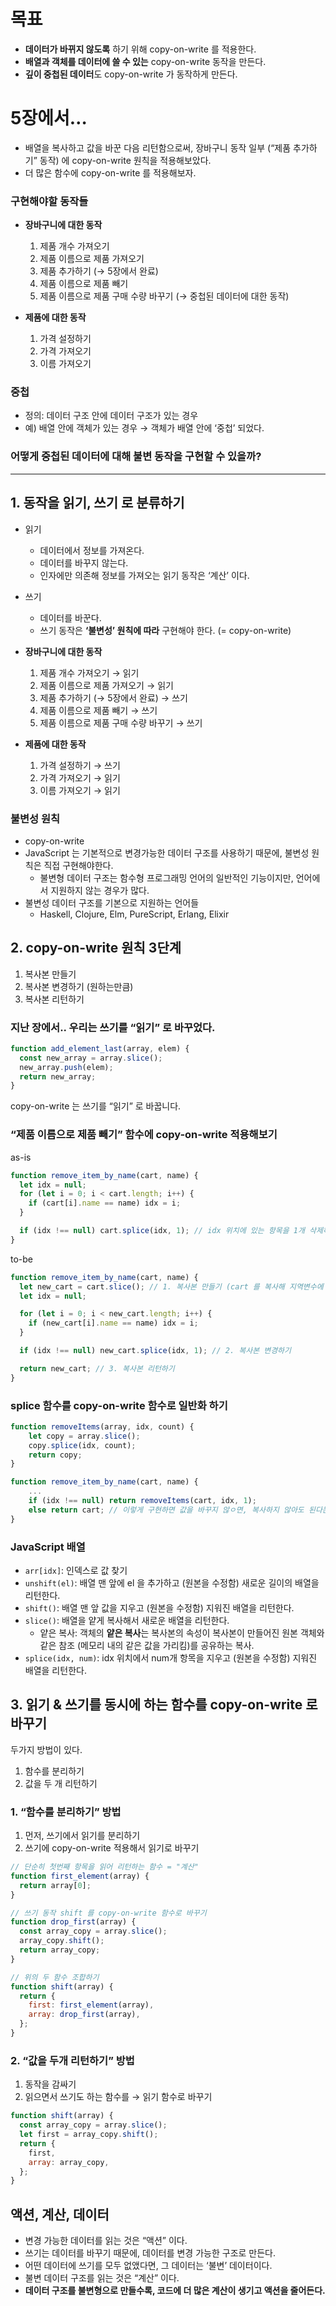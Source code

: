 # 목표

- **데이터가 바뀌지 않도록** 하기 위해 copy-on-write 를 적용한다.
- **배열과 객체를 데이터에 쓸 수 있는** copy-on-write 동작을 만든다.
- **깊이 중첩된 데이터**도 copy-on-write 가 동작하게 만든다.

# 5장에서…

- 배열을 복사하고 값을 바꾼 다음 리턴함으로써, 장바구니 동작 일부 (“제품 추가하기” 동작) 에 copy-on-write 원칙을 적용해보았다.
- 더 많은 함수에 copy-on-write 를 적용해보자.

### 구현해야할 동작들

- **장바구니에 대한 동작**

  1. 제품 개수 가져오기
  2. 제품 이름으로 제품 가져오기
  3. 제품 추가하기 (→ 5장에서 완료)
  4. 제품 이름으로 제품 빼기
  5. 제품 이름으로 제품 구매 수량 바꾸기
     (→ 중첩된 데이터에 대한 동작)

- **제품에 대한 동작**
  1. 가격 설정하기
  2. 가격 가져오기
  3. 이름 가져오기

### 중첩

- 정의: 데이터 구조 안에 데이터 구조가 있는 경우
- 예) 배열 안에 객체가 있는 경우 → 객체가 배열 안에 ‘중첩’ 되었다.

### 어떻게 중첩된 데이터에 대해 불변 동작을 구현할 수 있을까?

---

## 1. 동작을 읽기, 쓰기 로 분류하기

- 읽기
  - 데이터에서 정보를 가져온다.
  - 데이터를 바꾸지 않는다.
  - 인자에만 의존해 정보를 가져오는 읽기 동작은 ‘계산’ 이다.
- 쓰기

  - 데이터를 바꾼다.
  - 쓰기 동작은 **‘불변성’ 원칙에 따라** 구현해야 한다.
    (= copy-on-write)

- **장바구니에 대한 동작**

  1. 제품 개수 가져오기 → 읽기
  2. 제품 이름으로 제품 가져오기 → 읽기
  3. 제품 추가하기 (→ 5장에서 완료) → 쓰기
  4. 제품 이름으로 제품 빼기 → 쓰기
  5. 제품 이름으로 제품 구매 수량 바꾸기
     → 쓰기

- **제품에 대한 동작**
  1. 가격 설정하기 → 쓰기
  2. 가격 가져오기 → 읽기
  3. 이름 가져오기 → 읽기

### 불변성 원칙

- copy-on-write
- JavaScript 는 기본적으로 변경가능한 데이터 구조를 사용하기 때문에, 불변성 원칙은 직접 구현해야한다.
  - 불변형 데이터 구조는 함수형 프로그래밍 언어의 일반적인 기능이지만, 언어에서 지원하지 않는 경우가 많다.
- 불변성 데이터 구조를 기본으로 지원하는 언어들
  - Haskell, Clojure, Elm, PureScript, Erlang, Elixir

## 2. copy-on-write 원칙 3단계

1. 복사본 만들기
2. 복사본 변경하기 (원하는만큼)
3. 복사본 리턴하기

### 지난 장에서.. 우리는 쓰기를 “읽기” 로 바꾸었다.

```jsx
function add_element_last(array, elem) {
  const new_array = array.slice();
  new_array.push(elem);
  return new_array;
}
```

copy-on-write 는 쓰기를 “읽기” 로 바꿉니다.

### “제품 이름으로 제품 빼기” 함수에 copy-on-write 적용해보기

as-is

```jsx
function remove_item_by_name(cart, name) {
  let idx = null;
  for (let i = 0; i < cart.length; i++) {
    if (cart[i].name == name) idx = i;
  }

  if (idx !== null) cart.splice(idx, 1); // idx 위치에 있는 항목을 1개 삭제하는 구문
}
```

to-be

```jsx
function remove_item_by_name(cart, name) {
  let new_cart = cart.slice(); // 1. 복사본 만들기 (cart 를 복사해 지역변수에 저장)
  let idx = null;

  for (let i = 0; i < new_cart.length; i++) {
    if (new_cart[i].name == name) idx = i;
  }

  if (idx !== null) new_cart.splice(idx, 1); // 2. 복사본 변경하기

  return new_cart; // 3. 복사본 리턴하기
}
```

### splice 함수를 copy-on-write 함수로 일반화 하기

```jsx
function removeItems(array, idx, count) {
	let copy = array.slice();
	copy.splice(idx, count);
	return copy;
}

function remove_item_by_name(cart, name) {
	...
	if (idx !== null) return removeItems(cart, idx, 1);
	else return cart; // 이렇게 구현하면 값을 바꾸지 않ㅇ면, 복사하지 않아도 된다는 추가 이점이 있다.
}
```

### JavaScript 배열

- `arr[idx]`: 인덱스로 값 찾기
- `unshift(el)`: 배열 맨 앞에 el 을 추가하고 (원본을 수정함) 새로운 길이의 배열을 리턴한다.
- `shift()`: 배열 맨 앞 값을 지우고 (원본을 수정함) 지워진 배열을 리턴한다.
- `slice()`: 배열을 얕게 복사해서 새로운 배열을 리턴한다.
  - 얕은 복사:
    객체의 **얕은 복사**는 복사본의 속성이 복사본이 만들어진 원본 객체와 같은 참조 (메모리 내의 같은 값을 가리킴)를 공유하는 복사.
- `splice(idx, num)`: idx 위치에서 num개 항목을 지우고 (원본을 수정함) 지워진 배열을 리턴한다.

## 3. 읽기 & 쓰기를 동시에 하는 함수를 copy-on-write 로 바꾸기

두가지 방법이 있다.

1. 함수를 분리하기
2. 값을 두 개 리턴하기

### 1. “함수를 분리하기” 방법

1. 먼저, 쓰기에서 읽기를 분리하기
2. 쓰기에 copy-on-write 적용해서 읽기로 바꾸기

```jsx
// 단순히 첫번째 항목을 읽어 리턴하는 함수 = "계산"
function first_element(array) {
  return array[0];
}

// 쓰기 동작 shift 를 copy-on-write 함수로 바꾸기
function drop_first(array) {
  const array_copy = array.slice();
  array_copy.shift();
  return array_copy;
}

// 위의 두 함수 조합하기
function shift(array) {
  return {
    first: first_element(array),
    array: drop_first(array),
  };
}
```

### 2. “값을 두개 리턴하기” 방법

1. 동작을 감싸기
2. 읽으면서 쓰기도 하는 함수를 → 읽기 함수로 바꾸기

```jsx
function shift(array) {
  const array_copy = array.slice();
  let first = array_copy.shift();
  return {
    first,
    array: array_copy,
  };
}
```

## 액션, 계산, 데이터

- 변경 가능한 데이터를 읽는 것은 “액션” 이다.
- 쓰기는 데이터를 바꾸기 때문에, 데이터를 변경 가능한 구조로 만든다.
- 어떤 데이터에 쓰기를 모두 없앴다면, 그 데이터는 ‘불변’ 데이터이다.
- 불변 데이터 구조를 읽는 것은 “계산” 이다.
- **데이터 구조를 불변형으로 만들수록, 코드에 더 많은 계산이 생기고 액션을 줄어든다.**

